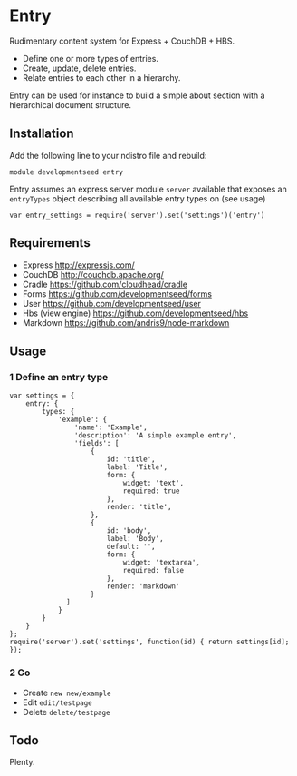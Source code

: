 
# Entry

Rudimentary content system for Express + CouchDB + HBS.

- Define one or more types of entries.
- Create, update, delete entries.
- Relate entries to each other in a hierarchy.

Entry can be used for instance to build a simple about section with a
hierarchical document structure.

## Installation

Add the following line to your ndistro file and rebuild:

    module developmentseed entry

Entry assumes an express server module `server` available that exposes an
`entryTypes` object describing all available entry types on (see usage)

    var entry_settings = require('server').set('settings')('entry')

## Requirements

- Express http://expressjs.com/
- CouchDB http://couchdb.apache.org/
- Cradle https://github.com/cloudhead/cradle
- Forms https://github.com/developmentseed/forms
- User https://github.com/developmentseed/user
- Hbs (view engine) https://github.com/developmentseed/hbs
- Markdown https://github.com/andris9/node-markdown

## Usage

### 1 Define an entry type

    var settings = {
        entry: {
            types: {
                'example': {
                    'name': 'Example',
                    'description': 'A simple example entry',
                    'fields': [
                        {
                            id: 'title',
                            label: 'Title',
                            form: {
                                widget: 'text',
                                required: true
                            },
                            render: 'title',
                        },
                        {
                            id: 'body',
                            label: 'Body',
                            default: '',
                            form: {
                                widget: 'textarea',
                                required: false
                            },
                            render: 'markdown'
                        }
                  ]
                }
            }
        }
    };
    require('server').set('settings', function(id) { return settings[id]; });

### 2 Go

- Create `new new/example`
- Edit `edit/testpage`
- Delete `delete/testpage`

## Todo

Plenty.
